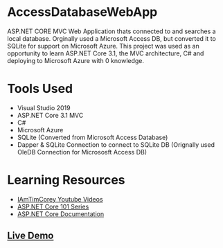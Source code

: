 # AccessDatabaseWebApp
 ASP.NET CORE MVC Web Application thats connected to and searches a local database. Orginally used a Microsoft Access DB, but converted it to SQLite for support on Microsoft Azure. This project was used as an opportunity to learn ASP.NET Core 3.1, the MVC architecture, C# and deploying to Microsoft Azure with 0 knowledge.
 
 # Tools Used
 - Visual Studio 2019
 - ASP.NET Core 3.1 MVC
 - C#
 - Microsoft Azure
 - SQLite (Converted from Microsoft Access Database)
 - Dapper & SQLite Connection to connect to SQLite DB (Orignally used OleDB Connection for Micrososft Access DB)
 
 # Learning Resources
 - [IAmTimCorey Youtube Videos](https://www.youtube.com/user/IAmTimCorey/videos)
 - [ASP.NET Core 101 Series](https://www.youtube.com/playlist?list=PLdo4fOcmZ0oW8nviYduHq7bmKode-p8Wy)
 - [ASP.NET Core Documentation](https://docs.microsoft.com/en-us/aspnet/core/?view=aspnetcore-3.1)

 ## [Live Demo](https://accessdatabasewebappdemo.azurewebsites.net/)
